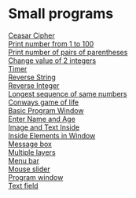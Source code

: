 # Small programs

[Ceasar Cipher]() <br>
[Print number from 1 to 100]() <br>
[Print number of pairs of parentheses]() <br>
[Change value of 2 integers]() <br>
[Timer]() <br>
[Reverse String]() <br>
[Reverse Integer]() <br>
[Longest sequence of same numbers]() <br>
[Conways game of life]() <br>
[Basic Program Window]() <br>
[Enter Name and Age]() <br>
[Image and Text Inside]() <br>
[Inside Elements in Window]() <br>
[Message box]() <br>
[Multiple layers]() <br>
[Menu bar]() <br>
[Mouse slider]() <br>
[Program window]() <br>
[Text field]() <br>

















